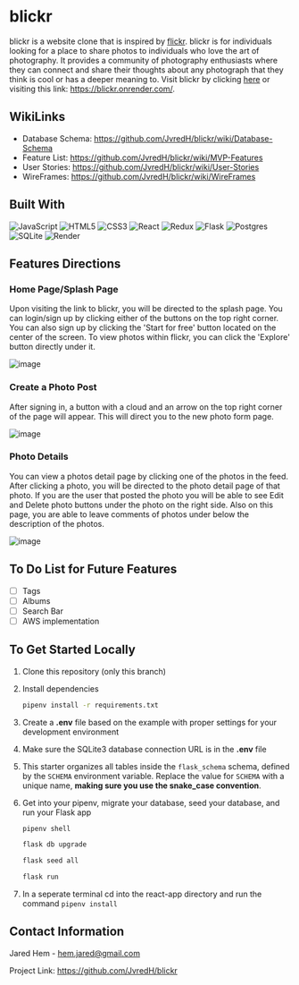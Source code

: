 # blickr

blickr is a website clone that is inspired by <a href='https://www.flickr.com/'>flickr</a>. blickr is for individuals looking for a place to share photos to individuals who love the art of photography. It provides a community of photography enthusiasts where they can connect and share their thoughts about any photograph that they think is cool or has a deeper meaning to. Visit blickr by clicking <a href='https://blickr.onrender.com/'>here</a> or visiting this link: https://blickr.onrender.com/.

## WikiLinks
- Database Schema: https://github.com/JvredH/blickr/wiki/Database-Schema
- Feature List: https://github.com/JvredH/blickr/wiki/MVP-Features
- User Stories: https://github.com/JvredH/blickr/wiki/User-Stories
- WireFrames: https://github.com/JvredH/blickr/wiki/WireFrames

## Built With
![JavaScript](https://img.shields.io/badge/javascript-%23323330.svg?style=for-the-badge&logo=javascript&logoColor=%23F7DF1E)
![HTML5](https://img.shields.io/badge/html5-%23E34F26.svg?style=for-the-badge&logo=html5&logoColor=white)
![CSS3](https://img.shields.io/badge/css3-%231572B6.svg?style=for-the-badge&logo=css3&logoColor=white)
![React](https://img.shields.io/badge/react-%2320232a.svg?style=for-the-badge&logo=react&logoColor=%2361DAFB)
![Redux](https://img.shields.io/badge/redux-%23593d88.svg?style=for-the-badge&logo=redux&logoColor=white)
![Flask](https://img.shields.io/badge/flask-%23000.svg?style=for-the-badge&logo=flask&logoColor=white)
![Postgres](https://img.shields.io/badge/postgres-%23316192.svg?style=for-the-badge&logo=postgresql&logoColor=white)
![SQLite](https://img.shields.io/badge/sqlite-%2307405e.svg?style=for-the-badge&logo=sqlite&logoColor=white)
![Render](https://img.shields.io/badge/Render-%46E3B7.svg?style=for-the-badge&logo=render&logoColor=white)


## Features Directions
### Home Page/Splash Page
Upon visiting the link to blickr, you will be directed to the splash page. You can login/sign up by clicking either of the buttons on the top right corner. You can also sign up by clicking the 'Start for free' button located on the center of the screen. To view photos within flickr, you can click the 'Explore' button directly under it.

![image](https://user-images.githubusercontent.com/114182094/223020198-e7cfcd7c-5641-4ae5-b4a8-5d4d931e0623.png)

### Create a Photo Post
After signing in, a button with a cloud and an arrow on the top right corner of the page will appear. This will direct you to the new photo form page.

![image](https://user-images.githubusercontent.com/114182094/223020266-1fbd3fa5-ac11-401c-8e5d-f21440390f78.png)

### Photo Details
You can view a photos detail page by clicking one of the photos in the feed. After clicking a photo, you will be directed to the photo detail page of that photo. If you are the user that posted the photo you will be able to see Edit and Delete photo buttons under the photo on the right side. Also on this page, you are able to leave comments of photos under below the description of the photos.

![image](https://user-images.githubusercontent.com/114182094/223020349-d5f5f582-1903-4e12-8536-b15dfba7ab3c.png)

## To Do List for Future Features
- [ ] Tags
- [ ] Albums
- [ ] Search Bar
- [ ] AWS implementation

## To Get Started Locally
1. Clone this repository (only this branch)

2. Install dependencies

      ```bash
      pipenv install -r requirements.txt
      ```

3. Create a **.env** file based on the example with proper settings for your
   development environment

4. Make sure the SQLite3 database connection URL is in the **.env** file

5. This starter organizes all tables inside the `flask_schema` schema, defined
   by the `SCHEMA` environment variable.  Replace the value for
   `SCHEMA` with a unique name, **making sure you use the snake_case
   convention**.

6. Get into your pipenv, migrate your database, seed your database, and run your Flask app

   ```bash
   pipenv shell
   ```

   ```bash
   flask db upgrade
   ```

   ```bash
   flask seed all
   ```

   ```bash
   flask run
   ```

7. In a seperate terminal cd into the react-app directory and run the command ```pipenv install ```

## Contact Information
Jared Hem - hem.jared@gmail.com

Project Link: https://github.com/JvredH/blickr
